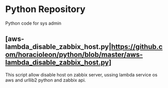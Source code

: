 # Python Repository

Python code for sys admin

## [aws-lambda_disable_zabbix_host.py|https://github.com/horacioleon/python/blob/master/aws-lambda_disable_zabbix_host.py]
This script allow disable host on zabbix server, ussing lambda service os aws and urllib2 python and zabbix api.
